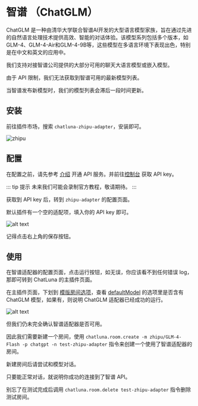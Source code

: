 # 智谱 （ChatGLM）

ChatGLM 是一种由清华大学联合智谱AI开发的大型语言模型家族，旨在通过先进的自然语言处理技术提供高效、智能的对话体验。该模型系列包括多个版本，如GLM-4、GLM-4-Air和GLM-4-9B等，这些模型在多语言环境下表现出色，特别是在中文和英文的应用中。

我们支持对接智谱公司提供的大部分可用的聊天大语言模型或嵌入模型。

由于 API 限制，我们无法获取到智谱可用的最新模型列表。

当智谱发布新模型时，我们的模型列表会滞后一段时间更新。

## 安装

前往插件市场，搜索 `chatluna-zhipu-adapter`，安装即可。

![zhipu](../../public/images/image.png)

## 配置

在配置之前，请先参考 [介绍](https://open.bigmodel.cn/dev/howuse/introduction) 开通 API 服务。并前往[控制台](https://open.bigmodel.cn/usercenter/apikeys) 获取 API key。

::: tip 提示
未来我们可能会录制官方教程，敬请期待。
:::

获取到 API key 后，转到 `zhipu-adapter` 的配置页面。

默认插件有一个空的适配项，填入你的 API key 即可。

![alt text](../../public/images/image-3.png)

记得点击右上角的保存按钮。

## 使用

在智谱适配器的配置页面，点击运行按钮，如无误，你应该看不到任何错误 log，那即可转到 ChatLuna 的主插件页面。

在主插件页面，下划到 [模版房间选项](../useful-configurations.md#模版房间选项)，查看 [defaultModel](../useful-configurations.md#defaultmodel) 的选项里是否含有 ChatGLM 模型，如果有，则说明 ChatGLM 适配器已经成功的运行。

![alt text](../../public/images/image-2.png)

但我们仍未完全确认智谱适配器是否可用。

因此我们需要新建一个房间，使用 `chatluna.room.create -m zhipu/GLM-4-Flash -p chatgpt -n test-zhipu-adapter` 指令来创建一个使用了智谱适配器的房间。

新建房间后请尝试和模型对话。

只要能正常对话，就说明你成功的连接到了智谱 API。

别忘了在测试完成后调用 `chatluna.room.delete test-zhipu-adapter` 指令删除测试房间。
